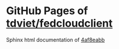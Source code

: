 GitHub Pages of [tdviet/fedcloudclient](https://github.com/tdviet/fedcloudclient.git)
===
Sphinx html documentation of [4af8eabb](https://github.com/tdviet/fedcloudclient/tree/4af8eabbf6a80cbc9ee9bdbb8216682623334116)
